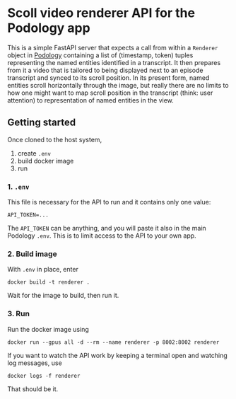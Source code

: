# Scoll video renderer API for the Podology app

This is a simple FastAPI server that expects a call from within a `Renderer` object in [Podology](https://github.com/andmbg/podology) containing a list of (timestamp, token) tuples representing the named entities identified in a transcript. It then prepares from it a video that is tailored to being displayed next to an episode transcript and synced to its scroll position. In its present form, named entities scroll horizontally through the image, but really there are no limits to how one might want to map scroll position in the transcript (think: user attention) to representation of named entities in the view.

## Getting started

Once cloned to the host system,

1. create `.env`
2. build docker image
3. run

### 1. `.env`

This file is necessary for the API to run and it contains only one value:

    API_TOKEN=...

The `API_TOKEN` can be anything, and you will paste it also in the main Podology `.env`. This is to limit access to the API to your own app.

### 2. Build image

With `.env` in place, enter

    docker build -t renderer .

Wait for the image to build, then run it.

### 3. Run

Run the docker image using

    docker run --gpus all -d --rm --name renderer -p 8002:8002 renderer

If you want to watch the API work by keeping a terminal open and watching log messages, use

    docker logs -f renderer

That should be it.
